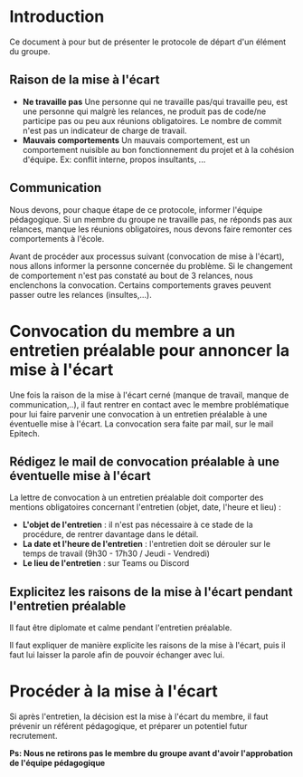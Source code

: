# Introduction

Ce document à pour but de présenter le protocole de départ d'un élément du groupe.

## Raison de la mise à l'écart
  * **Ne travaille pas**
Une personne qui ne travaille pas/qui travaille peu, est une personne qui malgrè les relances, ne produit pas de code/ne participe pas ou peu aux réunions obligatoires. Le nombre de commit n'est pas un indicateur de charge de travail. 
  * **Mauvais comportements**
Un mauvais comportement, est un comportement nuisible au bon fonctionnement du projet et à la cohésion d'équipe. Ex: conflit interne, propos insultants, ...

## Communication

Nous devons, pour chaque étape de ce protocole, informer l'équipe pédagogique. Si un membre du groupe ne travaille pas, ne réponds pas aux relances, manque les réunions obligatoires, nous devons faire remonter ces comportements à l'école.

Avant de procéder aux processus suivant (convocation de mise à l'écart), nous allons informer la personne concernée du problème. Si le changement de comportement n'est pas constaté au bout de 3 relances, nous enclenchons la convocation. Certains comportements graves peuvent passer outre les relances (insultes,...).

# Convocation du membre a un entretien préalable pour annoncer la mise à l'écart
Une fois la raison de la mise à l'écart cerné (manque de travail, manque de communication,..), il faut rentrer en contact avec le membre problématique pour lui faire parvenir une convocation à un entretien préalable à une éventuelle mise à l'écart. La convocation sera faite par mail, sur le mail Epitech.

## Rédigez le mail de convocation préalable à une éventuelle mise à l'écart

La lettre de convocation à un entretien préalable doit comporter des mentions obligatoires concernant l'entretien (objet, date, l'heure et lieu) :

  * **L'objet de l'entretien** : il n'est pas nécessaire à ce stade de la procédure, de rentrer davantage dans le détail.
  * **La date et l'heure de l'entretien** : l'entretien doit se dérouler sur le temps de travail (9h30 - 17h30 / Jeudi - Vendredi)
  * **Le lieu de l'entretien** : sur Teams ou Discord

## Explicitez les raisons de la mise à l'écart pendant l'entretien préalable

Il faut être diplomate et calme pendant l'entretien préalable.

Il faut expliquer de manière explicite les raisons de la mise à l'écart, puis il faut lui laisser la parole afin de pouvoir échanger avec lui.

# Procéder à la mise à l'écart

Si après l'entretien, la décision est la mise à l'écart du membre, il faut prévenir un référent pédagogique, et préparer un potentiel futur recrutement.

**Ps: Nous ne retirons pas le membre du groupe avant d'avoir l'approbation de l'équipe pédagogique**
